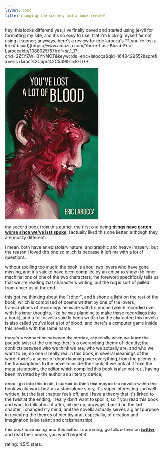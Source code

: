 ```yaml
---
layout: post
title: changing the scenery and a book review!
---
```


<p>hey, this looks different! yes, i've finally caved and started using jekyll for formatting my site, and it's so easy to use, that i'm kicking myself for not using it sooner; anyways, here's a review for eric larocca's **[you've lost a lot of blood](https://www.amazon.com/Youve-Lost-Blood-Eric-Larocca/dp/1088025757/ref=sr_1_1?crid=2Z5YZWH3YNMOT&keywords=eric+larocca&qid=1648429552&sprefix=eric+laroc%2Caps%2C539&sr=8-1)**</p>

![eric larocca's you've lost a lot of blood](/images/larocca.png "eric larocca's you've lost a lot of blood")

my second book from this author, the first one being **[things have gotten worse since we've last spoke](https://www.amazon.com/Things-Gotten-Worse-Since-Spoke/dp/B098TYDYTY/ref=sr_1_2?qid=1648429801&refinements=p_27%3AEric+Larocca&s=books&sr=1-2&text=Eric+Larocca)**; i actually liked this one better, although they are mostly different.

i mean, both have an epistolary nature, and graphic and heavy imagery; but the reason i loved this one so much is because it left me with a lot of questions.

without spoiling too much: the book is about two lovers who have gone missing, and it's said to have been compiled by an editor to show the inner machinations of one of the two characters; the foreword specifically tells us that we are reading that character's writing; but the rug is sort of pulled from under us at the end.

this got me thinking about the "editor", and it shone a light on the rest of the book, which is comprised of poems written by one of the lovers, transcriptions of recordings he made with his phone (which recorded over with his inner thoughts, like he was planning to make those recordings into a book), and a full novella said to been written by the character; this novella is also called you've lost a lot of blood, and there's a computer game inside this novella with the same name.

there's a connection between the stories, especially when we learn the pseudo twist at the ending; there's a overarching theme of identity; the conflicts between who we think we are, who we actually are, and who we want to be; no one is really real in this book, in several meanings of the word; there's a sense of doom looming over everything, from the poems to the transcriptions to the novella-inside-the-book; if we look at it from the meta standpoint, the editor which compiled this book is also not real, having been invented by the author as a literary device;

once i got into this book, i started to think that maybe the novella within the book would work best as a standalone story; it's super interesting and well written; but the last chapter feels off, and i have a theory that it's linked to the twist at the ending; i really don't want to spoil it, so if you read this book and want to talk about it after, hit me up; anyways, based on the last chapter, i changed my mind, and the novella actually serves a giant purpose in revealing the themes of identity and, especially, of creation and imagination (also talent and craftsmanship).

this book is amazing, and this author is amazing; go follow then on **[twitter](https://twitter.com/hystericteeth)** and read their books, you won't regret it.

rating: 4.5/5 stars.